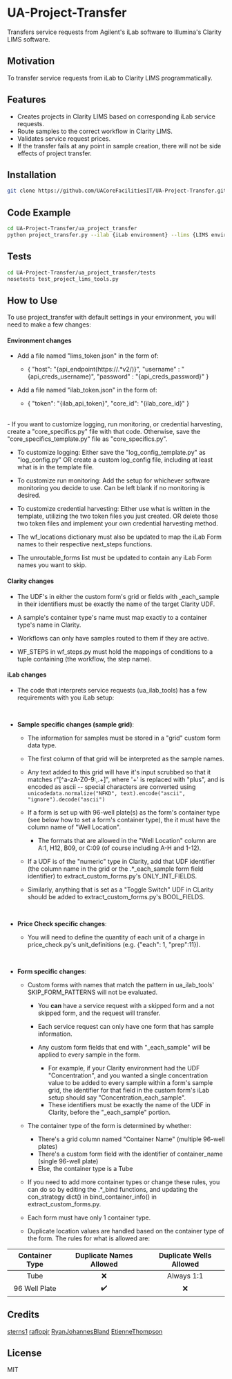 # UA-Project-Transfer

Transfers service requests from Agilent's iLab software to Illumina's Clarity LIMS software.

## Motivation

To transfer service requests from iLab to Clarity LIMS programmatically.

## Features

- Creates projects in Clarity LIMS based on corresponding iLab service requests.
- Route samples to the correct workflow in Clarity LIMS.
- Validates service request prices.
- If the transfer fails at any point in sample creation, there will not be side effects of project transfer.

## Installation

```bash
git clone https://github.com/UACoreFacilitiesIT/UA-Project-Transfer.git
```

## Code Example

```bash
cd UA-Project-Transfer/ua_project_transfer
python project_transfer.py --ilab {iLab environment} --lims {LIMS environment}
```

## Tests

```bash
cd UA-Project-Transfer/ua_project_transfer/tests
nosetests test_project_lims_tools.py
```

## How to Use

To use project_transfer with default settings in your environment, you will need to make a few changes:

#### Environment changes

- Add a file named "lims_token.json" in the form of:
  - {
    "host": "{api_endpoint(https://.*v2/)}",
    "username" : "{api_creds_username)",
    "password" : "{api_creds_password}"
    }

- Add a file named "ilab_token.json" in the form of:
  - {
    "token": "{ilab_api_token}",
    "core_id": "{ilab_core_id}"
    }
</br>
- If you want to customize logging, run monitoring, or credential harvesting, create a "core_specifics.py" file with that code. Otherwise, save the "core_specifics_template.py" file as "core_specifics.py".

  - To customize logging:
        Either save the "log_config_template.py" as "log_config.py" OR create a custom log_config file, including at least what is in the template file.

  - To customize run monitoring:
        Add the setup for whichever software monitoring you decide to use. Can be left blank if no monitoring is desired.

  - To customize credential harvesting:
        Either use what is written in the template, utilizing the two token files you just created. OR delete those two token files and implement your own credential harvesting method.

  - The wf_locations dictionary must also be updated to map the iLab
        Form names to their respective next_steps functions.

  - The unroutable_forms list must be updated to contain any iLab Form names
        you want to skip.

#### Clarity changes

- The UDF's in either the custom form's grid or fields with _each_sample in their identifiers must be exactly the name of the target Clarity UDF.

- A sample's container type's name must map exactly to a container type's name in Clarity.

- Workflows can only have samples routed to them if they are active.

- WF_STEPS in wf_steps.py must hold the mappings of conditions to a tuple containing (the workflow, the step name).

#### iLab changes

- The code that interprets service requests (ua_ilab_tools) has a few requirements with you iLab setup:
</br>

- **Sample specific changes (sample grid)**:

  - The information for samples must be stored in a "grid" custom form data type.

  - The first column of that grid will be interpreted as the sample names.

  - Any text added to this grid will have it's input scrubbed so that it matches r"[^a-zA-Z0-9:,.+]", where '+' is replaced with "plus", and is encoded as ascii -- special characters are converted using
    `unicodedata.normalize("NFKD", text).encode("ascii", "ignore").decode("ascii")`

  - If a form is set up with 96-well plate(s) as the form's container type (see below how to set a form's container type), the it must have the column name of "Well Location".

    - The formats that are allowed in the "Well Location" column are A:1, H12, B09, or C:09 (of course including A-H and 1-12).

  - If a UDF is of the "numeric" type in Clarity, add that UDF identifier (the column name in the grid or the .*_each_sample form field identifier) to extract_custom_forms.py's ONLY_INT_FIELDS.

  - Similarly, anything that is set as a "Toggle Switch" UDF in CLarity should be added to extract_custom_forms.py's BOOL_FIELDS.

</br>

- **Price Check specific changes**:

  - You will need to define the quantity of each unit of a charge in price_check.py's unit_definitions (e.g. {"each": 1, "prep":11}).

</br>

- **Form specific changes**:

  - Custom forms with names that match the pattern in ua_ilab_tools' SKIP_FORM_PATTERNS will not be evaluated.

    - You **can** have a service request with a skipped form and a not skipped form, and the request will transfer.

    - Each service request can only have one form that has sample information.

    - Any custom form fields that end with "_each_sample" will be applied to every sample in the form.
      - For example, if your Clarity environment had the UDF "Concentration", and you wanted a single concentration value to be added to every sample within a form's sample grid, the identifier for that field in the custom form's iLab setup should say "Concentration_each_sample".
      - These identifiers must be exactly the name of the UDF in Clarity, before the "_each_sample" portion.

  - The container type of the form is determined by whether:
    - There's a grid column named "Container Name" (multiple 96-well plates)
    - There's a custom form field with the identifier of container_name (single 96-well plate)
    - Else, the container type is a Tube

  - If you need to add more container types or change these rules, you can do so by editing the .*_bind functions, and updating the con_strategy dict() in bind_container_info() in extract_custom_forms.py.

  - Each form must have only 1 container type.

  - Duplicate location values are handled based on the container type of the form. The rules for what is allowed are:

Container Type | Duplicate Names Allowed | Duplicate Wells Allowed
:---: | :---: | :---:
Tube | :x: | Always 1:1
96 Well Plate | :heavy_check_mark: | :x:

## Credits

[sterns1](https://github.com/sterns1)
[raflopjr](https://github.com/raflopjr)
[RyanJohannesBland](https://github.com/RyanJohannesBland)
[EtienneThompson](https://github.com/EtienneThompson)

## License

MIT
